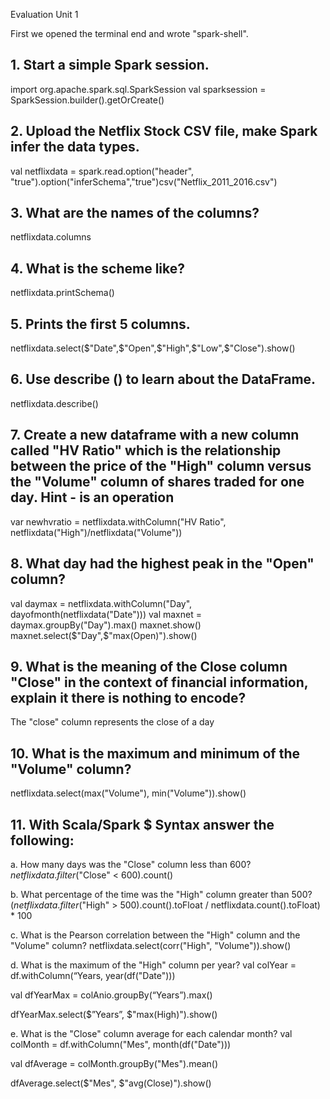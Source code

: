 Evaluation Unit 1

First we opened the terminal end and wrote "spark-shell".

## 1. Start a simple Spark session.
import org.apache.spark.sql.SparkSession
val sparksession = SparkSession.builder().getOrCreate()

## 2. Upload the Netflix Stock CSV file, make Spark infer the data types.
val netflixdata = spark.read.option("header", "true").option("inferSchema","true")csv("Netflix_2011_2016.csv")

## 3. What are the names of the columns?
netflixdata.columns

## 4. What is the scheme like?
netflixdata.printSchema()

## 5. Prints the first 5 columns.
netflixdata.select($"Date",$"Open",$"High",$"Low",$"Close").show()

## 6. Use describe () to learn about the DataFrame.
netflixdata.describe()

## 7. Create a new dataframe with a new column called "HV Ratio" which is the relationship between the price of the "High" column versus the "Volume" column of shares traded for one day. Hint - is an operation
var newhvratio = netflixdata.withColumn("HV Ratio", netflixdata("High")/netflixdata("Volume"))

## 8. What day had the highest peak in the "Open" column?
val daymax = netflixdata.withColumn("Day", dayofmonth(netflixdata("Date")))
val maxnet = daymax.groupBy("Day").max()
maxnet.show()
maxnet.select($"Day",$"max(Open)").show()

## 9. What is the meaning of the Close column "Close" in the context of financial information, explain it there is nothing to encode?
The "close" column represents the close of a day

## 10. What is the maximum and minimum of the "Volume" column?
netflixdata.select(max("Volume"), min("Volume")).show()

## 11. With Scala/Spark $ Syntax answer the following:

a. How many days was the "Close" column less than $600?
netflixdata.filter($"Close" < 600).count()

b. What percentage of the time was the "High" column greater than $500?
(netflixdata.filter($"High" > 500).count().toFloat / netflixdata.count().toFloat) * 100

c. What is the Pearson correlation between the "High" column and the "Volume" column?
netflixdata.select(corr("High", "Volume")).show()


d. What is the maximum of the "High" column per year?
val colYear = df.withColumn(“Years, year(df("Date")))

val dfYearMax = colAnio.groupBy(“Years”).max()

dfYearMax.select($”Years”, $"max(High)").show()


e. What is the "Close" column average for each calendar month?
val colMonth = df.withColumn("Mes", month(df("Date")))

val dfAverage = colMonth.groupBy("Mes").mean()

dfAverage.select($"Mes", $"avg(Close)").show()
